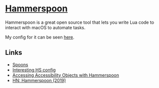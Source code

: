 # [Hammerspoon](https://github.com/Hammerspoon/hammerspoon)

Hammerspoon is a great open source tool that lets you write Lua code to interact with macOS to automate tasks.

My config for it can be seen [here](https://github.com/nikitavoloboev/dotfiles/blob/master/hammerspoon).

## Links

- [Spoons](https://github.com/Hammerspoon/hammerspoon/blob/master/SPOONS.md)
- [Interesting HS config](https://github.com/S1ngS1ng/HammerSpoon)
- [Accessing Accessibility Objects with Hammerspoon](https://github.com/asmagill/hs._asm.axuielement)
- [HN: Hammerspoon (2019)](https://news.ycombinator.com/item?id=21801178)

